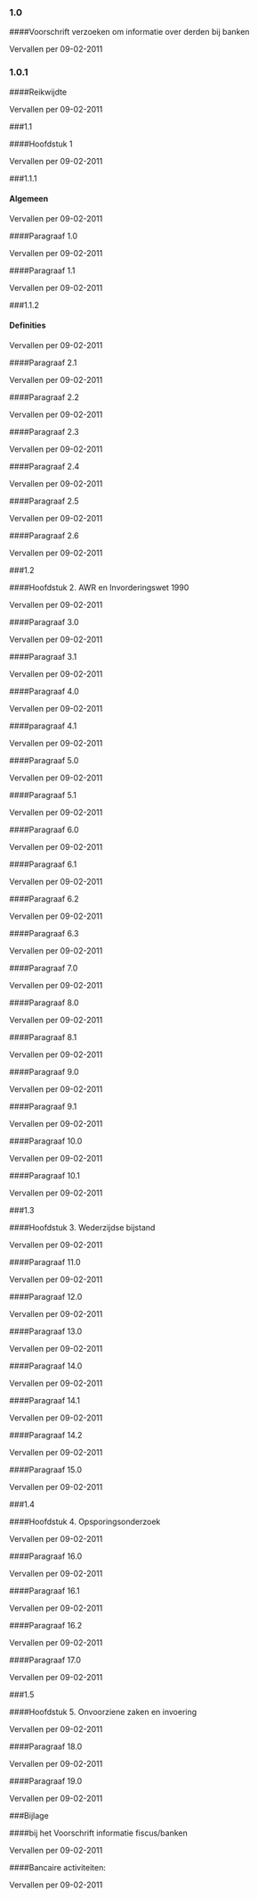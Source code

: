 <meta http-equiv='Content-Type' content='text/html; charset=utf-8' />

### 1.0  

####Voorschrift verzoeken om informatie over derden bij banken

Vervallen per 09-02-2011 

### 1.0.1  

####Reikwijdte

Vervallen per 09-02-2011 

###1.1 

####Hoofdstuk 1

Vervallen per 09-02-2011 

###1.1.1 

#### Algemeen

Vervallen per 09-02-2011 

####Paragraaf 1.0

Vervallen per 09-02-2011 

####Paragraaf 1.1

Vervallen per 09-02-2011 

###1.1.2 

#### Definities

Vervallen per 09-02-2011 

####Paragraaf 2.1

Vervallen per 09-02-2011 

####Paragraaf 2.2

Vervallen per 09-02-2011 

####Paragraaf 2.3

Vervallen per 09-02-2011 

####Paragraaf 2.4

Vervallen per 09-02-2011 

####Paragraaf 2.5

Vervallen per 09-02-2011 

####Paragraaf 2.6

Vervallen per 09-02-2011 

###1.2 

####Hoofdstuk 2. AWR en Invorderingswet 1990

Vervallen per 09-02-2011 

####Paragraaf 3.0

Vervallen per 09-02-2011 

####Paragraaf 3.1

Vervallen per 09-02-2011 

####Paragraaf 4.0

Vervallen per 09-02-2011 

####paragraaf 4.1

Vervallen per 09-02-2011 

####Paragraaf 5.0

Vervallen per 09-02-2011 

####Paragraaf 5.1

Vervallen per 09-02-2011 

####Paragraaf 6.0

Vervallen per 09-02-2011 

####Paragraaf 6.1

Vervallen per 09-02-2011 

####Paragraaf 6.2

Vervallen per 09-02-2011 

####Paragraaf 6.3

Vervallen per 09-02-2011 

####Paragraaf 7.0

Vervallen per 09-02-2011 

####Paragraaf 8.0

Vervallen per 09-02-2011 

####Paragraaf 8.1

Vervallen per 09-02-2011 

####Paragraaf 9.0

Vervallen per 09-02-2011 

####Paragraaf 9.1

Vervallen per 09-02-2011 

####Paragraaf 10.0

Vervallen per 09-02-2011 

####Paragraaf 10.1

Vervallen per 09-02-2011 

###1.3 

####Hoofdstuk 3. Wederzijdse bijstand

Vervallen per 09-02-2011 

####Paragraaf 11.0

Vervallen per 09-02-2011 

####Paragraaf 12.0

Vervallen per 09-02-2011 

####Paragraaf 13.0

Vervallen per 09-02-2011 

####Paragraaf 14.0

Vervallen per 09-02-2011 

####Paragraaf 14.1

Vervallen per 09-02-2011 

####Paragraaf 14.2

Vervallen per 09-02-2011 

####Paragraaf 15.0

Vervallen per 09-02-2011 

###1.4 

####Hoofdstuk 4. Opsporingsonderzoek

Vervallen per 09-02-2011 

####Paragraaf 16.0

Vervallen per 09-02-2011 

####Paragraaf 16.1

Vervallen per 09-02-2011 

####Paragraaf 16.2

Vervallen per 09-02-2011 

####Paragraaf 17.0

Vervallen per 09-02-2011 

###1.5 

####Hoofdstuk 5. Onvoorziene zaken en invoering

Vervallen per 09-02-2011 

####Paragraaf 18.0

Vervallen per 09-02-2011 

####Paragraaf 19.0

Vervallen per 09-02-2011 

###Bijlage 

####bij het Voorschrift informatie fiscus/banken

Vervallen per 09-02-2011 

####Bancaire activiteiten:

Vervallen per 09-02-2011 

